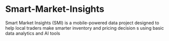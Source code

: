 # Smart-Market-Insights
Smart Market Insights (SMI) is a mobile-powered data project designed to help local traders make smarter inventory and pricing decision s using basic data analytics and AI tools
